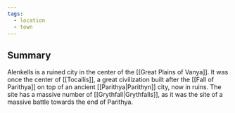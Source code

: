 ```yaml
---
tags:
  - location
  - town
---
```


## Summary

Alenkells is a ruined city in the center of the [[Great Plains of Vanya]]. It was once the center of [[Tocallis]], a great civilization built after the [[Fall of Parithya]] on top of an ancient [[Parithya|Parithyn]] city, now in ruins. The site has a massive number of [[Grythfall|Grythfalls]], as it was the site of a massive battle towards the end of Parithya.